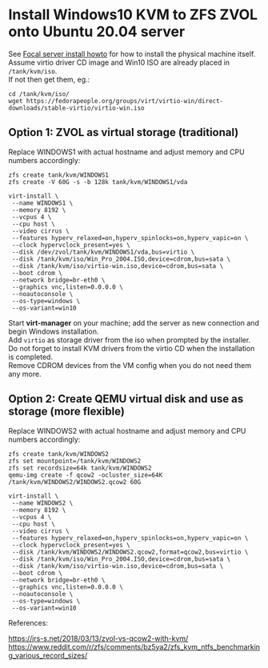 # Install Windows10 KVM to ZFS ZVOL onto Ubuntu 20.04 server

See [Focal server install howto](focal-server.md) for how to install the physical machine itself.
<br>
Assume virtio driver CD image and Win10 ISO are already placed in `/tank/kvm/iso`.\
If not then get them, eg.:
```
cd /tank/kvm/iso/
wget https://fedorapeople.org/groups/virt/virtio-win/direct-downloads/stable-virtio/virtio-win.iso
```

## Option 1: ZVOL as virtual storage (traditional)

Replace WINDOWS1 with actual hostname and adjust memory and CPU numbers accordingly:

```
zfs create tank/kvm/WINDOWS1
zfs create -V 60G -s -b 128k tank/kvm/WINDOWS1/vda

virt-install \
 --name WINDOWS1 \
 --memory 8192 \
 --vcpus 4 \
 --cpu host \
 --video cirrus \
 --features hyperv_relaxed=on,hyperv_spinlocks=on,hyperv_vapic=on \
 --clock hypervclock_present=yes \
 --disk /dev/zvol/tank/kvm/WINDOWS1/vda,bus=virtio \
 --disk /tank/kvm/iso/Win_Pro_2004.ISO,device=cdrom,bus=sata \
 --disk /tank/kvm/iso/virtio-win.iso,device=cdrom,bus=sata \
 --boot cdrom \
 --network bridge=br-eth0 \
 --graphics vnc,listen=0.0.0.0 \
 --noautoconsole \
 --os-type=windows \
 --os-variant=win10
```

Start **virt-manager** on your machine; add the server as new connection and begin Windows installation.\
Add `virtio` as storage driver from the iso when prompted by the installer.\
Do not forget to install KVM drivers from the virtio CD when the installation is completed.\
Remove CDROM devices from the VM config when you do not need them any more. 

## Option 2: Create QEMU virtual disk and use as storage (more flexible)

Replace WINDOWS2 with actual hostname and adjust memory and CPU numbers accordingly:

```
zfs create tank/kvm/WINDOWS2
zfs set mountpoint=/tank/kvm/WINDOWS2 
zfs set recordsize=64k tank/kvm/WINDOWS2
qemu-img create -f qcow2 -ocluster_size=64K /tank/kvm/WINDOWS2/WINDOWS2.qcow2 60G

virt-install \
 --name WINDOWS2 \
 --memory 8192 \
 --vcpus 4 \
 --cpu host \
 --video cirrus \
 --features hyperv_relaxed=on,hyperv_spinlocks=on,hyperv_vapic=on \
 --clock hypervclock_present=yes \
 --disk /tank/kvm/WINDOWS2/WINDOWS2.qcow2,format=qcow2,bus=virtio \
 --disk /tank/kvm/iso/Win_Pro_2004.ISO,device=cdrom,bus=sata \
 --disk /tank/kvm/iso/virtio-win.iso,device=cdrom,bus=sata \
 --boot cdrom \
 --network bridge=br-eth0 \
 --graphics vnc,listen=0.0.0.0 \
 --noautoconsole \
 --os-type=windows \
 --os-variant=win10
```

References:

 https://jrs-s.net/2018/03/13/zvol-vs-qcow2-with-kvm/
 https://www.reddit.com/r/zfs/comments/bz5ya2/zfs_kvm_ntfs_benchmarking_various_record_sizes/

